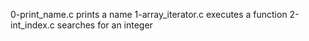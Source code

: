 0-print_name.c prints a name
1-array_iterator.c executes a function
2-int_index.c searches for an integer
